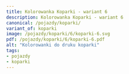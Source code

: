 ```yaml
---
title: Kolorowanka Koparki - wariant 6
description: Kolorowanka Koparki - wariant 6
canonical: /pojazdy/koparki/
variant_of: koparki
image: /pojazdy/koparki/6/koparki-6.svg
pdf: /pojazdy/koparki/6/koparki-6.pdf
alt: "Kolorowanki do druku koparki"
tags:
- pojazdy
- koparki
---
```

